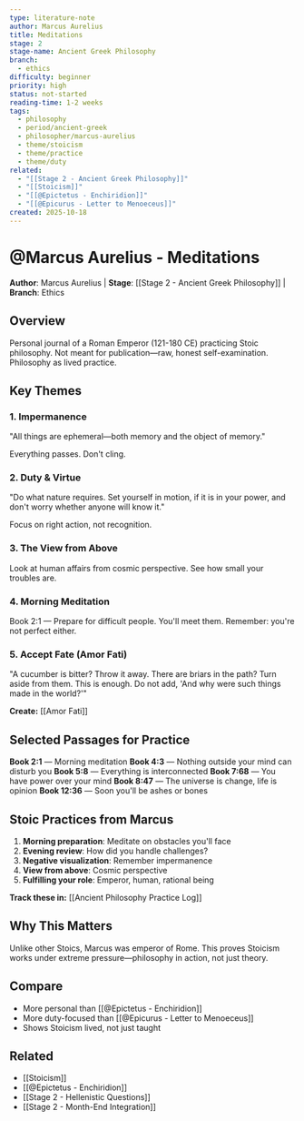 ```yaml
---
type: literature-note
author: Marcus Aurelius
title: Meditations
stage: 2
stage-name: Ancient Greek Philosophy
branch:
  - ethics
difficulty: beginner
priority: high
status: not-started
reading-time: 1-2 weeks
tags:
  - philosophy
  - period/ancient-greek
  - philosopher/marcus-aurelius
  - theme/stoicism
  - theme/practice
  - theme/duty
related:
  - "[[Stage 2 - Ancient Greek Philosophy]]"
  - "[[Stoicism]]"
  - "[[@Epictetus - Enchiridion]]"
  - "[[@Epicurus - Letter to Menoeceus]]"
created: 2025-10-18
---
```


# @Marcus Aurelius - Meditations

**Author**: Marcus Aurelius | **Stage**: [[Stage 2 - Ancient Greek Philosophy]] | **Branch**: Ethics

## Overview
Personal journal of a Roman Emperor (121-180 CE) practicing Stoic philosophy. Not meant for publication—raw, honest self-examination. Philosophy as lived practice.

## Key Themes

### 1. Impermanence
"All things are ephemeral—both memory and the object of memory."

Everything passes. Don't cling.

### 2. Duty & Virtue
"Do what nature requires. Set yourself in motion, if it is in your power, and don't worry whether anyone will know it."

Focus on right action, not recognition.

### 3. The View from Above
Look at human affairs from cosmic perspective. See how small your troubles are.

### 4. Morning Meditation
Book 2:1 — Prepare for difficult people. You'll meet them. Remember: you're not perfect either.

### 5. Accept Fate (Amor Fati)
"A cucumber is bitter? Throw it away. There are briars in the path? Turn aside from them. This is enough. Do not add, 'And why were such things made in the world?'"

**Create:** [[Amor Fati]]

## Selected Passages for Practice

**Book 2:1** — Morning meditation
**Book 4:3** — Nothing outside your mind can disturb you
**Book 5:8** — Everything is interconnected
**Book 7:68** — You have power over your mind
**Book 8:47** — The universe is change, life is opinion
**Book 12:36** — Soon you'll be ashes or bones

## Stoic Practices from Marcus

1. **Morning preparation**: Meditate on obstacles you'll face
2. **Evening review**: How did you handle challenges?
3. **Negative visualization**: Remember impermanence
4. **View from above**: Cosmic perspective
5. **Fulfilling your role**: Emperor, human, rational being

**Track these in:** [[Ancient Philosophy Practice Log]]

## Why This Matters

Unlike other Stoics, Marcus was emperor of Rome. This proves Stoicism works under extreme pressure—philosophy in action, not just theory.

## Compare
- More personal than [[@Epictetus - Enchiridion]]
- More duty-focused than [[@Epicurus - Letter to Menoeceus]]
- Shows Stoicism lived, not just taught

## Related
- [[Stoicism]]
- [[@Epictetus - Enchiridion]]
- [[Stage 2 - Hellenistic Questions]]
- [[Stage 2 - Month-End Integration]]
